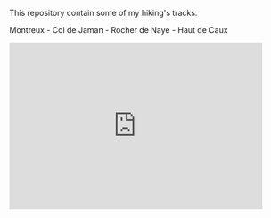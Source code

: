 This repository contain some of my hiking's tracks.

Montreux - Col de Jaman - Rocher de Naye - Haut de Caux
<iframe width="90%" src='https://map.geo.admin.ch/embed.html?lang=fr&topic=ech&bgLayer=ch.swisstopo.pixelkarte-farbe&layers=ch.swisstopo.zeitreihen,ch.bfs.gebaeude_wohnungs_register,ch.bav.haltestellen-oev,ch.swisstopo.swisstlm3d-wanderwege,GPX%7C%7Chttps:%2F%2Fraw.githubusercontent.com%2Fmetaphoric%2FTracks%2Fmaster%2FMontreux%2520-%2520Col%2520de%2520Jaman%2520-%2520Rocher%2520de%2520Naye%2520-%2520Haut%2520de%2520Caux.gpx,ch.swisstopo.swissnames3d&layers_opacity=1,1,1,0.8,1,1&layers_visibility=false,false,false,false,true,true&layers_timestamp=18641231,,,,,&lon=6.85088&lat=46.39364&elevation=3402&heading=59.822&pitch=-15.184' width='400' height='300' frameborder='0' style='border:0'></iframe>
